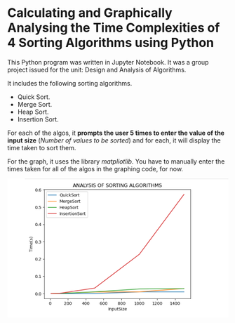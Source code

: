 # Calculating and Graphically Analysing the Time Complexities of 4 Sorting Algorithms using Python

This Python program was written in Jupyter Notebook. It was a group project issued for the unit: Design and Analysis of Algorithms.

It includes the following sorting algorithms.

- Quick Sort.
- Merge Sort.
- Heap Sort.
- Insertion Sort.

For each of the algos, it **prompts the user 5 times to enter the value of the input size** (_Number of values to be sorted_) and for each, it will display the time taken to sort them.

For the graph, it uses the library _matpliotlib_. You have to manually enter the times taken for all of the algos in the graphing code, for now.

![1st Graph - All 4 Algos](./Graph%20Screenshots/1st%20graph.png)

